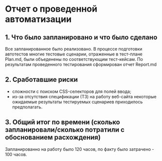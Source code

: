 # Отчет о проведенной автоматизации

## 1. Что было запланировано и что было сделано 
Все запланированное было реализовано. В процессе подготовки автотестов многие тестовые сценарии, отраженные в тест-плане Plan.md, были объеденены по соответствующим тест-кейсам. По результатам проведенного тестирования сформирован отчет Report.md

## 2. Сработавшие риски
- сложности с поиском CSS-селекторов для полей ввода;
- из-за отсутствия спецификации (ТЗ) на работу веб-сайта некоторые ожидаемые результаты тестируемых сценариев приходилось предполагать.

## 3. Общий итог по времени (сколько запланировали/сколько потратили с обоснованием расхождения)
Запланированно на работу было 120 часов, по факту было затрачено - 100 часов.
